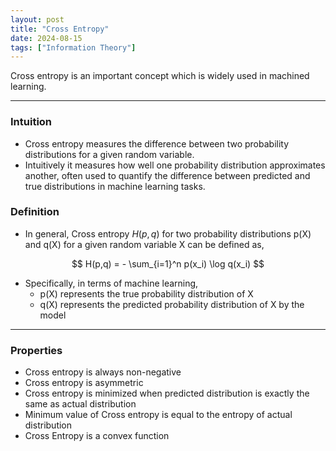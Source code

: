 ```yaml
---
layout: post
title: "Cross Entropy"
date: 2024-08-15
tags: ["Information Theory"]
---
```


Cross entropy is an important concept which is widely used in machined learning.

---
### Intuition
- Cross entropy measures the difference between two probability distributions for a given random variable.
- Intuitively it measures how well one probability distribution approximates another, often used to quantify the difference between predicted and true distributions in machine learning tasks.

### Definition
- In general, Cross entropy $H(p,q)$ for two probability distributions p(X) and q(X) for a given random variable X can be defined as,

$$ H(p,q) = - \sum_{i=1}^n p(x_i) \log q(x_i) $$

- Specifically, in terms of machine learning,
    - p(X) represents the true probability distribution of X
    - q(X) represents the predicted probability distribution of X by the model

---
### Properties
- Cross entropy is always non-negative
- Cross entropy is asymmetric
- Cross entropy is minimized when predicted distribution is exactly the same as actual distribution
- Minimum value of Cross entropy is equal to the entropy of actual distribution
- Cross Entropy is a convex function